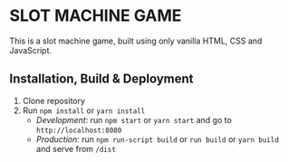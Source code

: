 # SLOT MACHINE GAME
This is a slot machine game, built using only vanilla HTML, CSS and JavaScript.

## Installation, Build & Deployment
1) Clone repository
2) Run `npm install` or `yarn install`
    - *Development*: run `npm start` or `yarn start` and go to `http://localhost:8080`
    - *Production*: run `npm run-script build` or `run build` or `yarn build` and serve from `/dist`